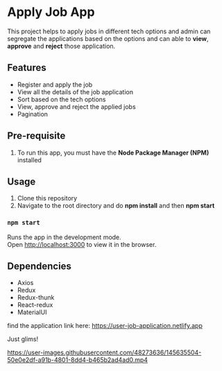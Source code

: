 # Apply Job App

This project helps to apply jobs in different tech options and admin can segregate the applications based on the options and can able to **view**, **approve** and **reject** those application.

## Features

- Register and apply the job
- View all the details of the job application
- Sort based on the tech options
- View, approve and reject the applied jobs
- Pagination

## Pre-requisite
1. To run this app, you must have the **Node Package Manager (NPM)** installed


## Usage

1. Clone this repository
2. Navigate to the root directory and do **npm install** and then **npm start**


### `npm start`

Runs the app in the development mode.\
Open [http://localhost:3000](http://localhost:3000) to view it in the browser.

## Dependencies

- Axios 
- Redux 
- Redux-thunk 
- React-redux 
- MaterialUI 

find the application link here:
https://user-job-application.netlify.app

Just glims!


https://user-images.githubusercontent.com/48273636/145635504-50e0e2df-a91b-4801-8dd4-b465b2ad4ad0.mp4











